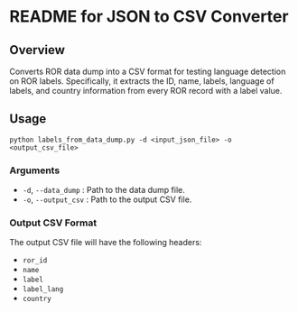 # README for JSON to CSV Converter

## Overview
Converts ROR data dump into a CSV format for testing language detection on ROR labels. Specifically, it extracts the ID, name, labels, language of labels, and country information from every ROR record with a label value.

## Usage
```
python labels_from_data_dump.py -d <input_json_file> -o <output_csv_file>
```

### Arguments
- `-d`, `--data_dump` : Path to the data dump file.
- `-o`, `--output_csv` : Path to the output CSV file.


### Output CSV Format
The output CSV file will have the following headers:
- `ror_id`
- `name`
- `label`
- `label_lang`
- `country`
